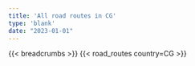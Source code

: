 ```yaml
---
title: 'All road routes in CG'
type: 'blank'
date: "2023-01-01"
---
```


{{< breadcrumbs >}}
{{< road_routes country=CG >}}

